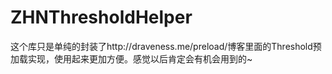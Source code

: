 # ZHNThresholdHelper
这个库只是单纯的封装了http://draveness.me/preload/博客里面的Threshold预加载实现，使用起来更加方便。感觉以后肯定会有机会用到的~
